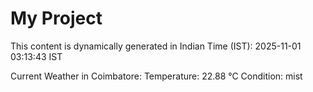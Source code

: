 # My Project

This content is dynamically generated in Indian Time (IST): 2025-11-01 03:13:43 IST


Current Weather in Coimbatore:
Temperature: 22.88 °C
Condition: mist
